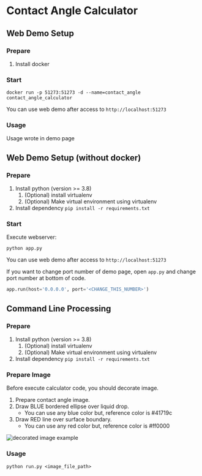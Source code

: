 # Contact Angle Calculator

## Web Demo Setup
### Prepare
1. Install docker

### Start
```
docker run -p 51273:51273 -d --name=contact_angle contact_angle_calculator
```
You can use web demo after access to `http://localhost:51273`

### Usage
Usage wrote in demo page

## Web Demo Setup (without docker)
### Prepare
1. Install python (version >= 3.8)
    1. (Optional) install virtualenv
    1. (Optional) Make virtual environment using virtualenv
1. Install dependency `pip install -r requirements.txt`

### Start
Execute webserver:
```
python app.py
```
You can use web demo after access to `http://localhost:51273`

If you want to change port number of demo page, open `app.py` and change port number at bottom of code.
```python
app.run(host='0.0.0.0', port='<CHANGE_THIS_NUMBER>')
```

## Command Line Processing
### Prepare
1. Install python (version >= 3.8)
    1. (Optional) install virtualenv
    1. (Optional) Make virtual environment using virtualenv
1. Install dependency `pip install -r requirements.txt`

### Prepare Image
Before execute calculator code, you should decorate image.
1. Prepare contact angle image.
1. Draw BLUE bordered ellipse over liquid drop.
    * You can use any blue color but, reference color is #41719c
1. Draw RED line over surface boundary.
    * You can use any red color but, reference color is #ff0000

![decorated image example](https://user-images.githubusercontent.com/8157830/111880792-d2662d00-89f0-11eb-9b75-02133837f225.png)

### Usage
```
python run.py <image_file_path>
```
